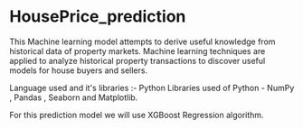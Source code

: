 # HousePrice_prediction
This Machine learning model attempts to derive  useful  knowledge  from  historical  data  of  property  markets.
Machine  learning techniques  are  applied  to  analyze  historical  property  transactions to  discover useful  models  for  house  buyers  and  sellers.

Language used and it's libraries :- Python
Libraries used of Python - NumPy , Pandas , Seaborn and Matplotlib.

For this prediction model we will use XGBoost Regression algorithm.
